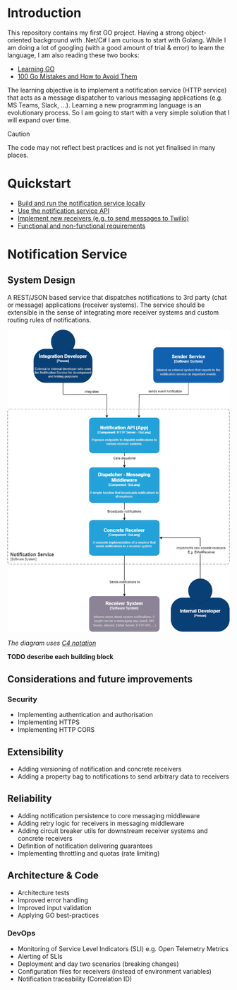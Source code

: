 # Introduction
This repository contains my first GO project. Having a strong object-oriented background with .Net/C# I am curious to start with Golang.
While I am doing a lot of googling (with a good amount of trial & error) to learn the language, I am also reading these two books:

* [Learning GO](https://www.amazon.de/Learning-Go-Idiomatic-Real-World-Programming/dp/1098139291)
* [100 Go Mistakes and How to Avoid Them](https://www.amazon.de/100-Mistakes-How-Avoid-Them/dp/1617299596)

The learning objective is to implement a notification service (HTTP service) that acts as a message dispatcher to various messaging applications (e.g. MS Teams, Slack, ...).
Learning a new programming language is an evolutionary process. So I am going to start with a very simple solution that I will expand over time.

> [!CAUTION]
> The code may not reflect best practices and is not yet finalised in many places. 

# Quickstart
- [Build and run the notification service locally](/docs/howto_buildandrun.md)
- [Use the notification service API](/docs/howto_api.md)
- [Implement new receivers (e.g. to send messages to Twilio)](/docs/howto_receivers.md)
- [Functional and non-functional requirements](/docs/requirements.md)

# Notification Service

## System Design
A REST/JSON based service that dispatches notifications to 3rd party (chat or message) applications (receiver systems). 
The service should be extensible in the sense of integrating more receiver systems and custom routing rules of 
notifications.  

![Notification Service](/docs/assets/NotificationServiceComponents.png)

_The diagram uses [C4 notation](https://c4model.com/)_

**TODO describe each building block**

## Considerations and future improvements

### Security
- Implementing authentication and authorisation
- Implementing HTTPS
- Implementing HTTP CORS

## Extensibility
- Adding versioning of notification and concrete receivers
- Adding a property bag to notifications to send arbitrary data to receivers

## Reliability
- Adding notification persistence to core messaging middleware
- Adding retry logic for receivers in messaging middleware
- Adding circuit breaker utils for downstream receiver systems and concrete receivers
- Definition of notification delivering guarantees
- Implementing throttling and quotas (rate limiting)

## Architecture & Code
- Architecture tests
- Improved error handling
- Improved input validation
- Applying GO best-practices

### DevOps
- Monitoring of Service Level Indicators (SLI) e.g. Open Telemetry Metrics
- Alerting of SLIs
- Deployment and day two scenarios (breaking changes)
- Configuration files for receivers (instead of environment variables)
- Notification traceability (Correlation ID)



